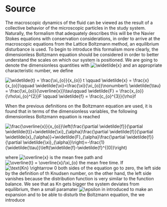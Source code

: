 # Source


The macroscopic dynamics of the fluid can be viewed as the result of a collective behavior of the microscopic particles in the study system. Naturally, the formalism that adequately describes this will be the Navier Stokes equations with conservation considerations, in order to arrive at the macroscopic equations from the Lattice Boltzmann method, an equilibrium disturbance is used. To begin to introduce this formalism more clearly, the dimensionless Boltzmann equation should be considered in order to better understand the scales on which our system is positioned. We are going to denote the dimensionless quantities with <img src="https://latex.codecogs.com/gif.latex?\widetilde{x}" title="\widetilde{x}" />  and an appropriate characteristic number, we define

<img src="https://latex.codecogs.com/gif.latex?\widetilde{t}&space;=&space;\frac{\xi_{o}}{x_{o}}&space;t&space;\qquad&space;\widetilde{x}&space;=&space;\frac{x}{x_{o}}\qquad&space;\widetilde{\xi}=\frac{\xi}{\xi_{o}}\nonumber\\&space;\widetilde{\tau}&space;=&space;\frac{\xi_{o}}{\overline{x}}\tau\qquad&space;\widetilde{F}&space;=&space;\frac{x_{o}}{\rho\xi_{o}^{2}}F&space;\qquad&space;\widetilde{f}&space;=&space;\frac{c_{o}^{3}}{\rho}f" title="\widetilde{t} = \frac{\xi_{o}}{x_{o}} t \qquad \widetilde{x} = \frac{x}{x_{o}}\qquad \widetilde{\xi}=\frac{\xi}{\xi_{o}}\nonumber\\ \widetilde{\tau} = \frac{\xi_{o}}{\overline{x}}\tau\qquad \widetilde{F} = \frac{x_{o}}{\rho\xi_{o}^{2}}F \qquad \widetilde{f} = \frac{c_{o}^{3}}{\rho}f" />

When the previous definitions on the Boltzmann equation are used, it is found that in terms of the dimensionless variables, the following dimensionless Boltzmann equation is reached

<img src="https://latex.codecogs.com/gif.latex?\frac{\overline{x}}{x_{o}}\left(\frac{\partial&space;\widetilde{f}}{\partial&space;\widetilde{t}}&plus;\widetilde{\xi}_{\alpha}\frac{\partial&space;\widetilde{f}}{\partial&space;\widetilde{x}_{\alpha}}&plus;\widetilde{F}_{\alpha}\frac{\partial&space;\widetilde{f}}{\partial&space;\widetilde{\xi}_{\alpha}}\right)=-\frac{1}{\widetilde{\tau}}\left(\widetilde{f}-\widetilde{f}^{(0)}\right)" title="\frac{\overline{x}}{x_{o}}\left(\frac{\partial \widetilde{f}}{\partial \widetilde{t}}+\widetilde{\xi}_{\alpha}\frac{\partial \widetilde{f}}{\partial \widetilde{x}_{\alpha}}+\widetilde{F}_{\alpha}\frac{\partial \widetilde{f}}{\partial \widetilde{\xi}_{\alpha}}\right)=-\frac{1}{\widetilde{\tau}}\left(\widetilde{f}-\widetilde{f}^{(0)}\right)" />

where <img src="https://latex.codecogs.com/gif.latex?\overline{x}" title="\overline{x}" /> is the mean free path and <img src="https://latex.codecogs.com/gif.latex?\overline{t}&space;=&space;\overline{x}/\xi_{o}" title="\overline{t} = \overline{x}/\xi_{o}" /> the mean free time. If <img src="https://latex.codecogs.com/gif.latex?\text{Kn}&space;\rightarrow&space;0" title="\text{Kn} \rightarrow 0" /> both sides of the equation go to zero, the left side by the definition of th Knudsen number, on the other hand, the left side vanishes because the distribution function is very similar to the function balance. We see that as Kn gets bigger the system deviates from equilibrium, then a small paramater <img src="https://latex.codecogs.com/gif.latex?\epsilon" title="\epsilon" /> in introduced to make an expansion and to be able to disturb the Boltzmann equation, the we introduce


